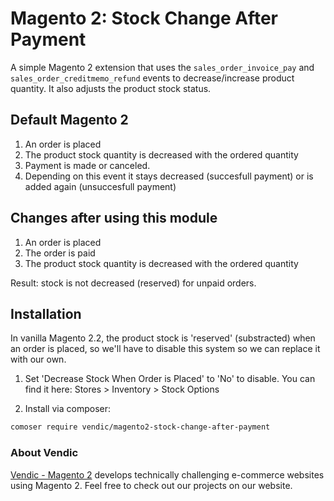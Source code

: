 # Magento 2: Stock Change After Payment
A simple Magento 2 extension that uses the `sales_order_invoice_pay` and `sales_order_creditmemo_refund` events to decrease/increase product quantity. It also adjusts the product stock status.

## Default Magento 2
1. An order is placed
2. The product stock quantity is decreased with the ordered quantity
3. Payment is made or canceled. 
4. Depending on this event it stays decreased (succesfull payment) or is added again (unsuccesfull payment)

## Changes after using this module
1. An order is placed
2. The order is paid
2. The product stock quantity is decreased with the ordered quantity

Result: stock is not decreased (reserved) for unpaid orders.

## Installation
In vanilla Magento 2.2, the product stock is 'reserved' (substracted) when an order is placed, so we'll have to disable this system so we can replace it with our own.

1. Set 'Decrease Stock When Order is Placed' to 'No' to disable. You can find it here: Stores > Inventory > Stock Options

2. Install via composer:
```bash
comoser require vendic/magento2-stock-change-after-payment
```


### About Vendic
[Vendic - Magento 2](https://vendic.nl "Vendic Homepage") develops technically challenging e-commerce websites using Magento 2. Feel free to check out our projects on our website.
